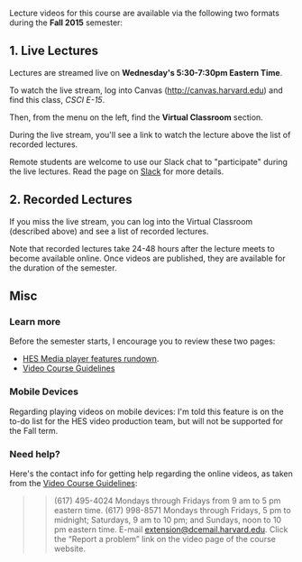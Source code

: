Lecture videos for this course are available via the following two formats during the __Fall 2015__ semester:

## 1. Live Lectures
Lectures are streamed live on __Wednesday's 5:30-7:30pm Eastern Time__.

To watch the live stream, log into Canvas (<http://canvas.harvard.edu>) and find this class, *CSCI E-15*.

Then, from the menu on the left, find the __Virtual Classroom__ section.

During the live stream, you'll see a link to watch the lecture above the list of recorded lectures.

Remote students are welcome to use our Slack chat to "participate" during the live lectures. Read the page on [Slack](Slack_Chat) for more details.

## 2. Recorded Lectures
If you miss the live stream, you can log into the Virtual Classroom (described above) and see a list of recorded lectures.

Note that recorded lectures take 24-48 hours after the lecture meets to become available online. Once videos are published, they are available for the duration of the semester.


## Misc

### Learn more
Before the semester starts, I encourage you to review these two pages:

+ [HES Media player features rundown](https://matterhorn.dce.harvard.edu/engage/player/watchAbout.shtml).
+ [Video Course Guidelines](http://www.extension.harvard.edu/academics/courses/types-courses/video-course-guidelines)

### Mobile Devices
Regarding playing videos on mobile devices: I'm told this feature is on the to-do list for the HES video production team, but will not be supported for the Fall term.

### Need help?
Here's the contact info for getting help regarding the online videos, as taken from the [Video Course Guidelines](http://www.extension.harvard.edu/academics/courses/types-courses/video-course-guidelines):
>> (617) 495-4024 Mondays through Fridays from 9 am to 5 pm eastern time.
(617) 998-8571 Mondays through Fridays, 5 pm to midnight; Saturdays, 9 am to 10 pm; and Sundays, noon to 10 pm eastern time.
E-mail extension@dcemail.harvard.edu.
Click the “Report a problem” link on the video page of the course website.
